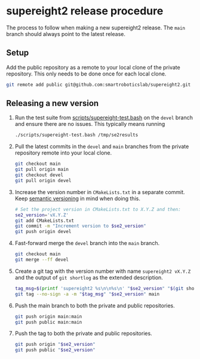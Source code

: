 <!-- SPDX-FileCopyrightText: 2021-2025 Smart Robotics Lab, Imperial College London, Technical University of Munich -->
<!-- SPDX-License-Identifier: BSD-3-Clause -->

# supereight2 release procedure

The process to follow when making a new supereight2 release. The `main` branch
should always point to the latest release.



## Setup

Add the public repository as a remote to your local clone of the private
repository. This only needs to be done once for each local clone.

``` sh
git remote add public git@github.com:smartroboticslab/supereight2.git
```



## Releasing a new version

1. Run the test suite from
   [scripts/supereight-test.bash](./scripts/supereight-test.bash) on the `devel`
   branch and ensure there are no issues. This typically means running

   ``` sh
   ./scripts/supereight-test.bash /tmp/se2results
   ```
2. Pull the latest commits in the `devel` and `main` branches from the private
   repository remote into your local clone.

    ``` sh
    git checkout main
    git pull origin main
    git checkout devel
    git pull origin devel
    ```
3. Increase the version number in `CMakeLists.txt` in a separate commit. Keep
   [semantic versioning](https://semver.org/) in mind when doing this.

    ``` sh
    # Set the project version in CMakeLists.txt to X.Y.Z and then:
    se2_version='vX.Y.Z'
    git add CMakeLists.txt
    git commit -m "Increment version to $se2_version"
    git push origin devel
    ```
4. Fast-forward merge the `devel` branch into the `main` branch.

    ``` sh
    git checkout main
    git merge --ff devel
    ```
5. Create a git tag with the version number with name `supereight2 vX.Y.Z` and
   the output of `git shortlog` as the extended description.

    ``` sh
    tag_msg=$(printf 'supereight2 %s\n\n%s\n' "$se2_version" "$(git shortlog origin/main..main)")
    git tag --no-sign -a -m "$tag_msg" "$se2_version" main
    ```
6. Push the main branch to both the private and public repositories.

    ``` sh
    git push origin main:main
    git push public main:main
    ```
7. Push the tag to both the private and public repositories.

    ``` sh
    git push origin "$se2_version"
    git push public "$se2_version"
    ```
